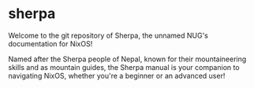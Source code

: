 # sherpa

Welcome to the git repository of Sherpa, the unnamed NUG's documentation for NixOS! 

Named after the Sherpa people of Nepal, known for their mountaineering skills and as mountain guides, the Sherpa manual is your companion to navigating NixOS, whether you're a beginner or an advanced user!
